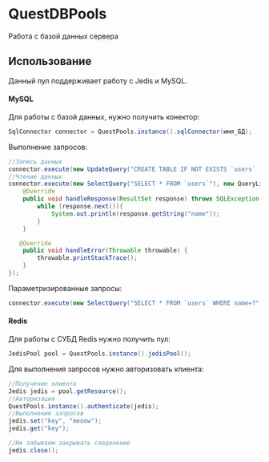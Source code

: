 # QuestDBPools
Работа с базой данных сервера

## Использование

Данный пул поддерживает работу с Jedis и MySQL.

#### MySQL

Для работы с базой данных, нужно получить конектор:
```java
SqlConnector connector = QuestPools.instance().sqlConnector(имя_БД);
```
Выполнение запросов:
```java
//Запись данных
connector.execute(new UpdateQuery("CREATE TABLE IF NOT EXISTS `users` (`name` VARCHAR(16))"), null);
//Чтение данных
connector.execute(new SelectQuery("SELECT * FROM `users`"), new QueryListener<ResultSet>() {
    @Override
    public void handleResponse(ResultSet response) throws SQLException {
        while (response.next()){
            System.out.println(response.getString("name"));
        }
    }

   @Override
    public void handleError(Throwable throwable) {
        throwable.printStackTrace();
    }
});
```
Параметризированные запросы:
```java
connector.execute(new SelectQuery("SELECT * FROM `users` WHERE name=?", "CatCoder"), обработчик);
```

#### Redis

Для работы с СУБД Redis нужно получить пул:
```java
JedisPool pool = QuestPools.instance().jedisPool();
```
Для выполнения запросов нужно авторизовать клиента:
```java
//Получение клиента
Jedis jedis = pool.getResource();
//Авторизация
QuestPools.instance().authenticate(jedis);
//Выполнение запросов
jedis.set("key", "meoow");
jedis.get("key");

//Не забываем закрывать соединение
jedis.close();
```
